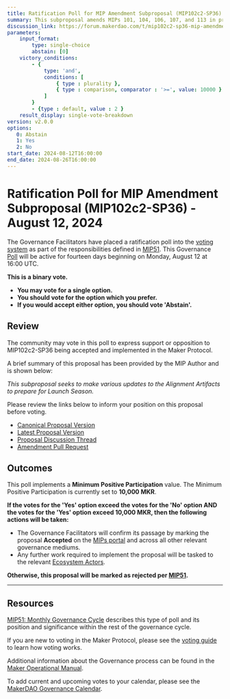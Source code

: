 ```yaml
---
title: Ratification Poll for MIP Amendment Subproposal (MIP102c2-SP36) - August 12, 2024
summary: This subproposal amends MIPs 101, 104, 106, 107, and 113 in preparation for Launch Season.
discussion_link: https://forum.makerdao.com/t/mip102c2-sp36-mip-amendment-subproposal/24382
parameters:
    input_format:
        type: single-choice
        abstain: [0]
    victory_conditions:
        - {
            type: 'and',
            conditions: [
                { type : plurality },
                { type : comparison, comparator : '>=', value: 10000 }
            ]
        }
        - {type : default, value : 2 }
    result_display: single-vote-breakdown
version: v2.0.0
options:
   0: Abstain
   1: Yes
   2: No
start_date: 2024-08-12T16:00:00
end_date: 2024-08-26T16:00:00
---
```

# Ratification Poll for MIP Amendment Subproposal (MIP102c2-SP36) - August 12, 2024

The Governance Facilitators have placed a ratification poll into the [voting system](https://vote.makerdao.com/polling) as part of the responsibilities defined in [MIP51](https://mips.makerdao.com/mips/details/MIP51). This Governance [Poll](https://manual.makerdao.com/governance/governance-cycle/weekly-governance-cycle#weekly-governance-cycle-definitions-mip16c1) will be active for fourteen days beginning on Monday, August 12 at 16:00 UTC.

**This is a binary vote.**
- **You may vote for a single option.**
- **You should vote for the option which you prefer.**
- **If you would accept either option, you should vote 'Abstain'.**

## Review

The community may vote in this poll to express support or opposition to MIP102c2-SP36 being accepted and implemented in the Maker Protocol.

A brief summary of this proposal has been provided by the MIP Author and is shown below:

*This subproposal seeks to make various updates to the Alignment Artifacts to prepare for Launch Season.*

Please review the links below to inform your position on this proposal before voting.

- [Canonical Proposal Version](https://github.com/makerdao/mips/blob/0b14eb18f934a50ac9c8e824aaac127eaeb4080f/MIP102/MIP102c2-Subproposals/MIP102c2-SP36.md)
- [Latest Proposal Version](https://mips.makerdao.com/mips/details/MIP102c2SP36)
- [Proposal Discussion Thread](https://forum.makerdao.com/t/mip102c2-sp36-mip-amendment-subproposal/24382)
- [Amendment Pull Request](https://github.com/makerdao/mips/pull/1121)

## Outcomes

This poll implements a **Minimum Positive Participation** value. The Minimum Positive Participation is currently set to **10,000 MKR**.

**If the votes for the 'Yes' option exceed the votes for the 'No' option AND the votes for the 'Yes' option exceed 10,000 MKR, then the following actions will be taken:**

- The Governance Facilitators will confirm its passage by marking the proposal **Accepted** on the [MIPs portal](https://mips.makerdao.com/mips/list) and across all other relevant governance mediums.
- Any further work required to implement the proposal will be tasked to the relevant [Ecosystem Actors](https://mips.makerdao.com/mips/details/MIP101#7-professional-actors).

**Otherwise, this proposal will be marked as rejected per [MIP51](https://mips.makerdao.com/mips/details/MIP51#mip51c2-ratification-poll).**

---

## Resources

[MIP51: Monthly Governance Cycle](https://mips.makerdao.com/mips/details/MIP51) describes this type of poll and its position and significance within the rest of the governance cycle.

If you are new to voting in the Maker Protocol, please see the [voting guide](https://manual.makerdao.com/governance/voting-in-makerdao/on-chain-governance) to learn how voting works.

Additional information about the Governance process can be found in the [Maker Operational Manual](https://manual.makerdao.com).

To add current and upcoming votes to your calendar, please see the [MakerDAO Governance Calendar](https://manual.makerdao.com/makerdao/calendars/governance-calendar).
